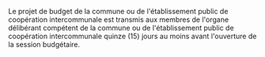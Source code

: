 Le projet de budget de la commune ou de l'établissement public de coopération intercommunale est transmis aux membres de l'organe délibérant compétent de la commune ou de l'établissement public de coopération intercommunale quinze (15) jours au moins avant l'ouverture de la session budgétaire.